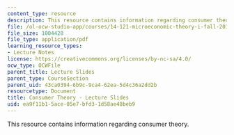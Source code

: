 ```yaml
---
content_type: resource
description: This resource contains information regarding consumer theory.
file: /ol-ocw-studio-app/courses/14-121-microeconomic-theory-i-fall-2015/ea9f11b15ace05e7bfd31d58ae48beb9_MIT14_121F15_2S.pdf
file_size: 1004428
file_type: application/pdf
learning_resource_types:
- Lecture Notes
license: https://creativecommons.org/licenses/by-nc-sa/4.0/
ocw_type: OCWFile
parent_title: Lecture Slides
parent_type: CourseSection
parent_uid: 43ca0394-6b9c-9ca4-62ea-5d4c36a2dd2b
resourcetype: Document
title: Consumer Theory - Lecture Slides
uid: ea9f11b1-5ace-05e7-bfd3-1d58ae48beb9
---
```

This resource contains information regarding consumer theory.